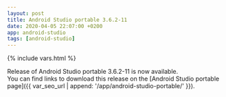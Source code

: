 ```yaml
---
layout: post
title: Android Studio portable 3.6.2-11
date: 2020-04-05 22:07:00 +0200
app: android-studio
tags: [android-studio]
---
```

{% include vars.html %}

Release of Android Studio portable 3.6.2-11 is now available.<br />
You can find links to download this release on the [Android Studio portable page]({{ var_seo_url | append: '/app/android-studio-portable/' }}).